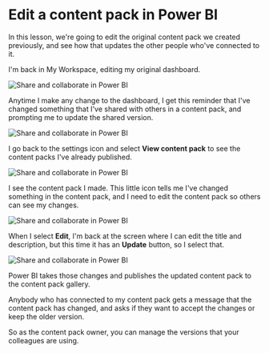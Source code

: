 <properties
   pageTitle="Update Content Packs"
   description="Easily push content packs changes to others in your organization"
   services="powerbi"
   documentationCenter=""
   authors="davidiseminger"
   manager="mblythe"
   backup=""
   editor=""
   tags=""
   qualityFocus="no"
   qualityDate=""
   featuredVideoId="nem2r4NpTyU"
   featuredVideoThumb=""
   courseDuration="4m"/>

<tags
   ms.service="powerbi"
   ms.devlang="NA"
   ms.topic="get-started-article"
   ms.tgt_pltfrm="NA"
   ms.workload="powerbi"
   ms.date="09/29/2016"
   ms.author="davidi"/>

# Edit a content pack in Power BI

In this lesson, we're going to edit the original content pack we created previously, and see how that updates the other people who've connected to it.

I'm back in My Workspace, editing my original dashboard.

![Share and collaborate in Power BI](./media/powerbi-learning-6-4-update-content-packs/pbi_learn06_04myworkspace.png)

Anytime I make any change to the dashboard, I get this reminder that I've changed something that I've shared with others in a content pack, and prompting me to update the shared version.

![Share and collaborate in Power BI](./media/powerbi-learning-6-4-update-content-packs/pbi_learn06_04uvmadechanges.png)

I go back to the settings icon and select <bpt id="p1">**</bpt>View content pack<ept id="p1">**</ept> to see the content packs I've already published.

![Share and collaborate in Power BI](./media/powerbi-learning-6-4-update-content-packs/pbi_learn06_04viewcontpk.png)

I see the content pack I made. This little icon tells me I've changed something in the content pack, and I need to edit the content pack so others can see my changes.

![Share and collaborate in Power BI](./media/powerbi-learning-6-4-update-content-packs/pbi_learn06_04updatecontpk.png)

When I select <bpt id="p1">**</bpt>Edit<ept id="p1">**</ept>, I'm back at the screen where I can edit the title and description, but this time it has an <bpt id="p2">**</bpt>Update<ept id="p2">**</ept> button, so I select that.

![Share and collaborate in Power BI](./media/powerbi-learning-6-4-update-content-packs/pbi_learn06_04contpksuccess.png)

Power BI takes those changes and publishes the updated content pack to the content pack gallery.

Anybody who has connected to my content pack gets a message that the content pack has changed, and asks if they want to accept the changes or keep the older version.

So as the content pack owner, you can manage the versions that your colleagues are using.
